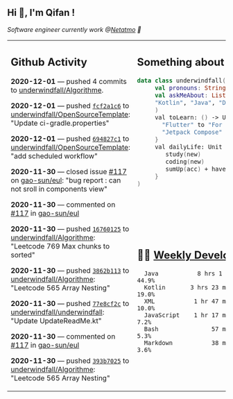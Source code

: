 <h2> Hi 👋, I'm Qifan ! </h2>
<p><em>Software engineer currently work @<a href="https://www.netatmo.com">Netatmo</a> 🔭
</em></p>
<table><tr><td valign="top" rowspan="2">

 ## Github Activity
 <!-- githubActivity starts -->
  **2020-12-01** — pushed 4 commits to [underwindfall/Algorithme](https://api.github.com/repos/underwindfall/Algorithme).

  **2020-12-01** — pushed [`fcf2a1c6`](https://api.github.com/repos/underwindfall/OpenSourceTemplate/commits/fcf2a1c6d1981284c28da374362e7a73ff1ab7a1) to [underwindfall/OpenSourceTemplate](https://api.github.com/repos/underwindfall/OpenSourceTemplate): "Update ci-gradle.properties"

  **2020-12-01** — pushed [`694827c1`](https://api.github.com/repos/underwindfall/OpenSourceTemplate/commits/694827c13e5c292f02398d25050c847265f5f594) to [underwindfall/OpenSourceTemplate](https://api.github.com/repos/underwindfall/OpenSourceTemplate): "add scheduled workflow"

  **2020-11-30** — closed issue [#117](https://api.github.com/repos/gao-sun/eul/issues/117) on [gao-sun/eul](https://api.github.com/repos/gao-sun/eul): "bug report : can not sroll in components view"

  **2020-11-30** — commented on [#117](https://github.com/gao-sun/eul/issues/117#issuecomment-736079730) in [gao-sun/eul](https://api.github.com/repos/gao-sun/eul)

  **2020-11-30** — pushed [`16760125`](https://api.github.com/repos/underwindfall/Algorithme/commits/167601254a22a17eb1e6569d9e3718b5239de3e7) to [underwindfall/Algorithme](https://api.github.com/repos/underwindfall/Algorithme): "Leetcode 769 Max chunks to sorted"

  **2020-11-30** — pushed [`3862b113`](https://api.github.com/repos/underwindfall/Algorithme/commits/3862b113f279e1cff173d31261a83b509c5dc6e6) to [underwindfall/Algorithme](https://api.github.com/repos/underwindfall/Algorithme): "Leetcode 565 Array Nesting"

  **2020-11-30** — pushed [`77e8cf2c`](https://api.github.com/repos/underwindfall/underwindfall/commits/77e8cf2c8d84fcf7b06587794e96b380f514ffab) to [underwindfall/underwindfall](https://api.github.com/repos/underwindfall/underwindfall): "Update UpdateReadMe.kt"

  **2020-11-30** — commented on [#117](https://github.com/gao-sun/eul/issues/117#issuecomment-736012574) in [gao-sun/eul](https://api.github.com/repos/gao-sun/eul)

  **2020-11-30** — pushed [`393b7025`](https://api.github.com/repos/underwindfall/Algorithme/commits/393b7025594016b91d01c9f673da106c09fbc6b1) to [underwindfall/Algorithme](https://api.github.com/repos/underwindfall/Algorithme): "Leetcode 565 Array Nesting"
 <!-- githubActivity ends -->
 </td><td valign="top">

 ## Something about me
 <!-- profile starts -->
 ```kotlin
 data class underwindfall(
      val pronouns: String = "he|him",
      val askMeAbout: List<String> = listOf(
      "Kotlin", "Java", "Dart","Javascript", "Typescript"
      )
      val toLearn: () -> Unit = {
        "Flutter" to "For Fun",
        "Jetpack Compose" to "Future"
      }
      val dailyLife: Unit = (0..end).reduce { acc, new ->
         study(new)
         coding(new)
         sumUp(acc) + haveFun(new)
      }
 )
 ```
 <!-- profile ends -->
 </td></tr><tr><td valign="top">

 ## 🏊‍♂️ <a href="https://gist.github.com/underwindfall/377ee88ba1fabd1e93516e48ca9c61eb" target="_blank">Weekly Development Breakdown</a>
  <!-- codeTime starts -->
  ```text
    Java           8 hrs 1 min  ██████████████░░░░░░░░░░  44.9%
    Kotlin       3 hrs 23 mins  ████████░░░░░░░░░░░░░░░░  19.0%
    XML           1 hr 47 mins  ██████░░░░░░░░░░░░░░░░░░  10.0%
    JavaScript    1 hr 17 mins  █████░░░░░░░░░░░░░░░░░░░   7.2%
    Bash               57 mins  ████░░░░░░░░░░░░░░░░░░░░   5.3%
    Markdown           38 mins  ████░░░░░░░░░░░░░░░░░░░░   3.6%
  ```
  <!-- codeTime starts -->
  </td></tr></table>